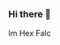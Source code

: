 ### Hi there 👋 

Im Hex Falc

<!--
**Hexfalc/Hexfalc** is a ✨ _special_ ✨ repository because its `README.md` (this file) appears on your GitHub profile.
Im Hex Falc
--!>
